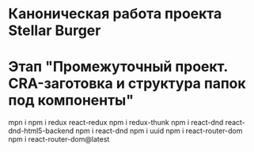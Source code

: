 # Каноническая работа проекта Stellar Burger 
# Этап "Промежуточный проект. CRA-заготовка и структура папок под компоненты"
mpn i
npm i redux react-redux 
npm i redux-thunk
npm i react-dnd react-dnd-html5-backend
npm i react-dnd
npm i uuid
npm i react-router-dom
npm i react-router-dom@latest